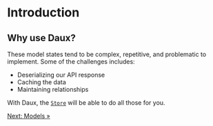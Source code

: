 # Introduction

## Why use Daux?

These model states tend to be complex, repetitive, and problematic to implement. Some of the challenges includes:

- Deserializing our API response
- Caching the data
- Maintaining relationships

With Daux, the [`Store`](../api/store.md) will be able to do all those for you.

[Next: Models »](02-models.md)
